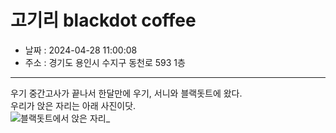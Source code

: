 # 고기리 blackdot coffee

- 날짜 : 2024-04-28 11:00:08  
- 주소 : 경기도 용인시 수지구 동천로 593 1층  


---  


우기 중간고사가 끝나서 한달만에 우기, 서니와 블랙돗트에 왔다.   
우리가 앉은 자리는 아래 사진이닷.  
![블랙돗트에서 앉은 자리](https://postfiles.pstatic.net/MjAyNDAzMTdfMjQw/MDAxNzEwNjYwMjU4NjU2.BaF5LluWW7o5rbQkbfG5A6sN5kjjBcArArV4YkESCF0g.6Ly26JtHi8A_fOFM5YExKUseg_rcpaX8r_lqehNGpfUg.JPEG/IMG_3348.JPG?type=w466)_




